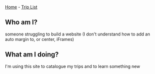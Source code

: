 [Home](https://licoriceonroute.github.io) - [Trip List](https://licoriceonroute.github.io/triplist)

## Who am I?
someone struggling to build a website
(I don't understand how to add an auto margin to, or center, iFrames)

## What am I doing?
I'm using this site to catalogue my trips and to learn something new
